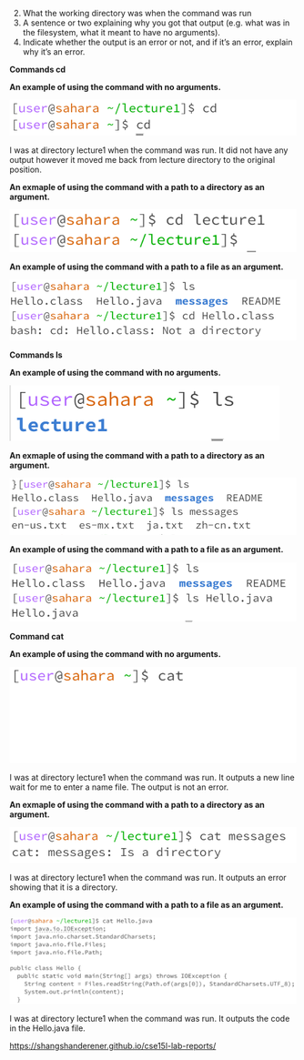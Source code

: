 2. What the working directory was when the command was run
3. A sentence or two explaining why you got that output (e.g. what was in the filesystem, what it meant to have no arguments).
4. Indicate whether the output is an error or not, and if it’s an error, explain why it’s an error.

**Commands cd** 

**An example of using the command with no arguments.** 

![Image](png/Noargcd.png)

I was at directory lecture1 when the command was run. It did not have any output however it moved me back from lecture directory to the original position.

**An exmaple of using the command with a path to a directory as an argument.** 

![Image](png/cddir.png)

**An example of using the command with a path to a file as an argument.**

![Image](png/cdf.png)

**Commands ls**

**An example of using the command with no arguments.**

![Image](png/Noargls.png)

**An exmaple of using the command with a path to a directory as an argument.**

![Image](png/lsdir.png)

**An example of using the command with a path to a file as an argument.**

![Image](png/lsf.png)

**Command cat**

**An example of using the command with no arguments.**

![Image](png/Noargcat.png)

I was at directory lecture1 when the command was run. It outputs a new line wait for me to enter a name file. The output is not an error.

**An exmaple of using the command with a path to a directory as an argument.**

![Image](png/catdir.png)

I was at directory lecture1 when the command was run. It outputs an error showing that it is a directory.

**An example of using the command with a path to a file as an argument.**

![Image](png/catf.png)

I was at directory lecture1 when the command was run. It outputs the code in the Hello.java file.


https://shangshanderener.github.io/cse15l-lab-reports/
